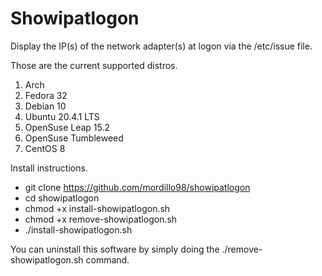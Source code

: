 # Showipatlogon

Display the IP(s) of the network adapter(s) at logon via the /etc/issue file.

Those are the current supported distros.

1. Arch
2. Fedora 32
3. Debian 10
4. Ubuntu 20.4.1 LTS
5. OpenSuse Leap 15.2
6. OpenSuse Tumbleweed
7. CentOS 8

Install instructions.
- git clone https://github.com/mordillo98/showipatlogon
- cd showipatlogon
- chmod +x install-showipatlogon.sh
- chmod +x remove-showipatlogon.sh
- ./install-showipatlogon.sh

You can uninstall this software by simply doing the ./remove-showipatlogon.sh command.
